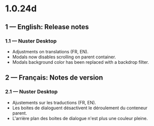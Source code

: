 # **1.0.24d**

## **1 — English: Release notes**

### 1.1 — Nuster Desktop

- Adjustments on translations (FR, EN).
- Modals now disables scrolling on parent container.
- Modals background color has been replaced with a backdrop filter.

## **2 — Français: Notes de version**

### 2.1 — Nuster Desktop

- Ajustements sur les traductions (FR, EN).
- Les boites de dialoguent désactivent le déroulement du conteneur parent.
- L'arrière plan des boites de dialogue n'est plus une couleur pleine.
